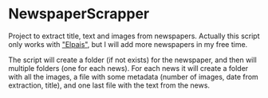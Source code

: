 # NewspaperScrapper

Project to extract title, text and images from newspapers.
Actually this script only works with ["Elpais"](https://elpais.com), but I will add
more newspapers in my free time.

The script will create a folder (if not exists) for the newspaper,
and then will multiple folders (one for each news). For each news
it will create a folder with all the images, a file with some metadata
(number of images, date from extraction, title), and one last file 
with the text from the news.
